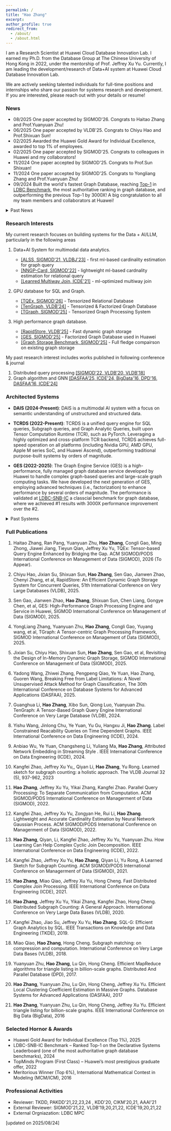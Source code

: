 ```yaml
---
permalink: /
title: "Hao Zhang"
excerpt:
author_profile: true
redirect_from: 
  - /about/
  - /about.html
---
```


I am a Research Scientist at Huawei Cloud Database Innovation Lab. I earned my Ph.D. from the Database Group at The Chinese University of Hong Kong in 2022, under the mentorship of Prof. Jeffrey Xu Yu. Currently, I am leading the development/research of Data+AI system at Huawei Cloud Database Innovation Lab.

We are actively seeking talented individuals for full-time positions and internships who share our passion for systems research and development. If you are interested, please reach out with your details or resume!

### News
- 08/2025 One paper accepted by SIGMOD'26. Congrats to Haitao Zhang and Prof.Yuanyuan Zhu!
- 06/2025 One paper accepted by VLDB'25. Congrats to Chiyu Hao and Prof.Shixuan Sun!
- 02/2025 Awarded the Huawei Gold Award for Individual Excellence, awarded to top 1% of employees.
- 02/2025 One paper accepted by SIGMOD'25. Congrats to colleagues in Huawei and my collaborators!
- 11/2024 One paper accepted by SIGMOD'25. Congrats to Prof.Sun Shixuan!
- 11/2024 One paper accepted by SIGMOD'25. Congrats to Yongliang Zhang and Prof.Yuanyuan Zhu!
- 09/2024 Built the world's fastest Graph Database, reaching [Top-1](https://ldbcouncil.org/benchmarks/snb/LDBC_SNB_I_20240916_SF30-100-300_huawei.pdf) in [LDBC Benchmark](https://ldbcouncil.org/benchmarks/snb-interactive/), the most authoritative ranking in graph database, and outperforming the previous Top-1 by 3000X! A big congratulation to all my team members and collaborators at Huawei!

<details>
<summary>Past News</summary>


  - 06/2024 One paper accepted by VLDB'24 Research Track. Congrats to Guanghua Li and my collaborators!
  - 06/2024 Join Linked Data Benchmark Council (LDBC) as MPC member on behalf of Huawei Cloud!
  - 10/2023 Two paper accepted by ICDE'24 Research Track!
  - 05/2023 One paper accepted by The VLDB Journal!
  - 10/2022 Join Huawei Cloud Database Innovation Lab!


</details>

### Research Interests

My current research focuses on building systems for the Data + AI/LLM, particularly in the following areas

1. Data+AI System for multimodal data analytics.
   * [\[ALSS, SIGMOD'21, VLDBJ'23\]]() - first ml-based cardinality estimation for graph query
   * [\[NNGP-Card, SIGMOD'22\]]() - lightweight ml-based cardnality estimation for relational query
   * [\[Leanred Multiway Join, ICDE'21\]]() - ml-optimized multiway join

2. GPU database for SQL and Graph.
   * [\[TQEx, SIGMOD'26\]]() - Tensorized Relational Database
   * [\[TenGraph, VLDB'24\]]() - Tensorized & Factorized Graph Database
   * [\[TGraph, SIGMOD'25\]]() - Tensorized Graph Processing System
   
3. High performance graph database.
   * [\[RapidStore, VLDB'25\]]() - Fast dynamic graph storage
   * [\[GES, SIGMOD'25\]]() - Factorized Graph Database used in Huawei
   * [\[Graph Storage Benchmark, SIGMOD'25\]]() - Full fledge compairson on existing graph storage

My past research interest includes works published in following conference & journal
1. Distributed query processing [\[SIGMOD'22, VLDB'20, VLDB'18\]]()
2. Graph algorithm and GNN [\[DASFAA'25, ICDE'24, BigData'16, DPD'16, DASFAA'16, ICDE'24\]]()


### Architected Systems

* **DAIS (2024-Present)**: DAIS is a multimodal AI system with a focus on semantic understanding of unstructured and structured data. 
 
* **TCRDS (2022-Present)**: TCRDS is a unified query engine for SQL queries, Subgraph queries, and Graph Analytic Queries, built upon Tensor Computation Runtime (TCR), such as PyTorch. Leveraging a highly optimized and cross-platform TCR backend, TCRDS achieves full-speed operation on all platforms (including Nvidia GPU, AMD GPU, Apple M series SoC, and Huawei Ascend), outperforming traditional purpose-built systems by orders of magnitude.
    
* **GES (2022-2025)**: The Graph Engine Service (GES) is a high-performance, fully managed graph database service developed by Huawei to handle complex graph-based queries and large-scale graph computing tasks. We have developed the next generation of GES, employing advanced techniques (i.e., factorization) to enhance performance by several orders of magnitude. The performance is validated at [LDBC-SNB-IC](https://ldbcouncil.org/benchmarks/snb-interactive/) a classcial benchmark for graph database, where we achieved #1 results with 3000X performance improvement over the #2.

<details>

<summary>Past Systems</summary>

* **[SeccoSQL](https://github.com/H20Zhang/SeccoSQL) (2020-2022)**: SeccoSQL (Separate communication from computation) is an experimental distributed SQL engine on Spark designed for processing complex SQL/Graph queries. It explicitly decouples Relational Algebra (RA) operators into pure communication and computation operators. SeccoSQL can reorder operators at a finer granularity than existing SQL engines, enabling a greater search space of plans and further reducing communication costs.

* **[DISC](https://github.com/H20Zhang/DISC) (2018-2020)**: DISC is a specialized graph system on Spark for computing subgraph counts of arbitrary patterns and orbits in a relational manner. Unlike existing subgraph counting approaches that operate directly on graphs, DISC decomposes subgraph counting queries into a sequence of relational queries, enabling efficient execution.

* **[Crystal](https://github.com/H20Zhang/Crystal) (2016-2017)**: Crystal is a novel method for distributed subgraph matching on very large graphs. It differs from existing subgraph matching approaches by computing compressed results of subgraph matching directly, greatly reducing computation costs.

</details>

### Full Publications
1. Haitao Zhang, Ran Pang, Yuanyuan Zhu, **Hao Zhang**, Congli Gao, Ming Zhong, Jiawei Jiang, Tieyun
Qian, Jeffrey Xu Yu, TQEx: Tensor-based Query Engine Enhanced by Bridging the Gap. ACM SIGMOD/PODS
International Conference on Management of Data (SIGMOD), 2026 (To Appear).

1.  Chiyu Hao, Jixian Su, Shixuan Sun, **Hao Zhang**, Sen Gao, Jianwen Zhao, Chenyi Zhang, et al, RapidStore: An Efficient Dynamic Graph Storage System for Concurrent Queries, 51th International Conference on Very Large Databases (VLDB), 2025.

2.  Sen Gao, Jianwen Zhao, **Hao Zhang**, Shixuan Sun, Chen Liang, Gongye Chen, et al, GES: High-Performance Graph Processing Engine and Service in Huawei, SIGMOD International Conference on Management of Data (SIGMOD), 2025.

3.  YongLiang Zhang, Yuanyuan Zhu, **Hao Zhang**, Congli Gao, Yuyang wang, et al, TGraph: A Tensor-centric Graph Processing Framework, SIGMOD International Conference on Management of Data (SIGMOD), 2025.

4.  Jixian Su, Chiyu Hao, Shixuan Sun, **Hao Zhang**, Sen Gao, et al, Revisiting the Design of In-Memory Dynamic Graph Storage, SIGMOD International Conference on Management of Data (SIGMOD), 2025.

5.  Yadong Wang, Zhiwei Zhang, Pengpeng Qiao, Ye Yuan, Hao Zhang, Guoren Wang, Breaking Free from Label Limitations: A Novel Unsupervised Attack Method for Graph Classification, The 30th International Conference on Database Systems for Advanced Applications (DASFAA), 2025.

6.  Guanghua Li, **Hao Zhang**, Xibo Sun, Qiong Luo, Yuanyuan Zhu. TenGraph: A Tensor-Based Graph Query Engine International Conference on Very Large Database (VLDB), 2024.

7. Yishu Wang, Jinlong Chu, Ye Yuan, Yu Gu, Hangxu Ji, **Hao Zhang**. Label Constrained Reacability Queries on Time Dependent Graphs. IEEE International Conference on Data Engineering (ICDE), 2024.

8. Anbiao Wu, Ye Yuan, Changsheng Li, Yuliang Ma, **Hao Zhang**, Attributed Network Embedding in Streaming Style . IEEE International Conference on Data Engineering (ICDE), 2024.

9. Kangfei Zhao, Jeffrey Xu Yu,, Qiyan Li, **Hao Zhang**, Yu Rong. Learned sketch for subgraph counting: a holistic approach. The VLDB Journal 32 (5), 937-962, 2023

10. **Hao Zhang**, Jeffrey Xu Yu, Yikai Zhang, Kangfei Zhao. Parallel Query Processing: To Separate Communication from Computation. ACM SIGMOD/PODS International Conference on Managerment of Data (SIGMOD), 2022.

11. Kangfei Zhao, Jeffrey Xu Yu, Zongyan He, Rui Li, **Hao Zhang**. Lightweight and Accurate Cardinality Estimation by Neural Network Gaussian Process. ACM SIGMOD/PODS International Conference on Managerment of Data (SIGMOD), 2022.

12. **Hao Zhang**, Qiyan, Li, Kangfei Zhao, Jeffrey Xu Yu, Yuanyuan Zhu. How Learning Can Help Complex Cyclic Join Decomposition. IEEE International Conference on Data Engineering (ICDE), 2022.

13. Kangfei Zhao, Jeffrey Xu Yu, **Hao Zhang**, Qiyan Li, Yu Rong, A Learned Sketch for Subgraph Counting. ACM SIGMOD/PODS International Conference on Managerment of Data (SIGMOD), 2021.

14. **Hao Zhang**, Miao Qiao, Jeffrey Xu Yu, Hong Cheng. Fast Distributed Complex Join Processing. IEEE International Conference on Data Engineering (ICDE), 2021.

15. **Hao Zhang**, Jeffrey Xu Yu, Yikai Zhang, Kangfei Zhao, Hong Cheng. Distributed Subgraph Counting: A General Approach.  International Conference on Very Large Data Bases (VLDB), 2020.

16. Kangfei Zhao, Jiao Su, Jeffrey Xu Yu, **Hao Zhang**. SQL-G: Efficient Graph Analytics by SQL. IEEE Transactions on Knowledge and Data Engineering (TKDE), 2019.

17. Miao Qiao, **Hao Zhang**, Hong Cheng. Subgraph matching: on compression and computation. International Conference on Very Large Data Bases (VLDB), 2018.

18. Yuanyuan Zhu, **Hao Zhang**, Lu Qin, Hong Cheng. Efficient MapReduce algorithms for triangle listing in billion-scale graphs. Distributed And Parallel Database (DPD), 2017.

19. **Hao Zhang**, Yuanyuan Zhu, Lu Qin, Hong Cheng, Jeffrey Xu Yu. Efficient Local Clustering Coefficient Estimation in Massive Graphs. Database Systems for Advanced Applications (DASFAA), 2017

20.  **Hao Zhang**, Yuanyuan Zhu, Lu Qin, Hong Cheng, Jeffrey Xu Yu. Efficient triangle listing for billion-scale graphs. IEEE International Conference on Big Data (BigData), 2016


### Selected Hornor & Awards

*	Huawei Gold Award for Individual Excellence (Top 1%), 2025
*	LDBC-SNB-IC Benchmark – Ranked Top-1 on the Declarative Systems Leaderboard (one of the most authoritative graph database benchmarks), 2024
*	TopMinds Program (First Class) – Huawei’s most prestigious graduate offer, 2022
*	Meritorious Winner (Top 6%), International Mathematical Contest in Modeling (MCM/ICM), 2016

### Professional Activities

* Reviewer: TKDD, PAKDD'21,22,23,24 , KDD'20, CIKM'20,21, AAAI'21
* External Reviewer: SIGMOD'21,22, VLDB'19,20,21,22, ICDE'19,20,21,22
* External Orgniazation: LDBC MPC



[updated on 2025/08/24]







